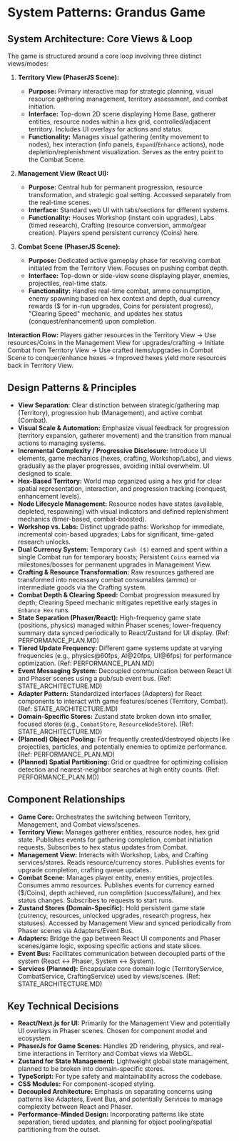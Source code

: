 # System Patterns: Grandus Game

## System Architecture: Core Views & Loop

The game is structured around a core loop involving three distinct views/modes:

1.  **Territory View (PhaserJS Scene):**
    *   **Purpose:** Primary interactive map for strategic planning, visual resource gathering management, territory assessment, and combat initiation.
    *   **Interface:** Top-down 2D scene displaying Home Base, gatherer entities, resource nodes within a hex grid, controlled/adjacent territory. Includes UI overlays for actions and status.
    *   **Functionality:** Manages visual gathering (entity movement to nodes), hex interaction (info panels, `Expand`/`Enhance` actions), node depletion/replenishment visualization. Serves as the entry point to the Combat Scene.

2.  **Management View (React UI):**
    *   **Purpose:** Central hub for permanent progression, resource transformation, and strategic goal setting. Accessed separately from the real-time scenes.
    *   **Interface:** Standard web UI with tabs/sections for different systems.
    *   **Functionality:** Houses Workshop (instant coin upgrades), Labs (timed research), Crafting (resource conversion, ammo/gear creation). Players spend persistent currency (Coins) here.

3.  **Combat Scene (PhaserJS Scene):**
    *   **Purpose:** Dedicated active gameplay phase for resolving combat initiated from the Territory View. Focuses on pushing combat depth.
    *   **Interface:** Top-down or side-view scene displaying player, enemies, projectiles, real-time stats.
    *   **Functionality:** Handles real-time combat, ammo consumption, enemy spawning based on hex context and depth, dual currency rewards ($ for in-run upgrades, Coins for persistent progress), "Clearing Speed" mechanic, and updates hex status (conquest/enhancement) upon completion.

**Interaction Flow:** Players gather resources in the Territory View -> Use resources/Coins in the Management View for upgrades/crafting -> Initiate Combat from Territory View -> Use crafted items/upgrades in Combat Scene to conquer/enhance hexes -> Improved hexes yield more resources back in Territory View.

## Design Patterns & Principles

-   **View Separation:** Clear distinction between strategic/gathering map (Territory), progression hub (Management), and active combat (Combat).
-   **Visual Scale & Automation:** Emphasize visual feedback for progression (territory expansion, gatherer movement) and the transition from manual actions to managing systems.
-   **Incremental Complexity / Progressive Disclosure:** Introduce UI elements, game mechanics (hexes, crafting, Workshop/Labs), and views gradually as the player progresses, avoiding initial overwhelm. UI designed to scale.
-   **Hex-Based Territory:** World map organized using a hex grid for clear spatial representation, interaction, and progression tracking (conquest, enhancement levels).
-   **Node Lifecycle Management:** Resource nodes have states (available, depleted, respawning) with visual indicators and defined replenishment mechanics (timer-based, combat-boosted).
-   **Workshop vs. Labs:** Distinct upgrade paths: Workshop for immediate, incremental coin-based upgrades; Labs for significant, time-gated research unlocks.
-   **Dual Currency System:** Temporary `Cash ($)` earned and spent within a single Combat run for temporary boosts; Persistent `Coins` earned via milestones/bosses for permanent upgrades in Management View.
-   **Crafting & Resource Transformation:** Raw resources gathered are transformed into necessary combat consumables (ammo) or intermediate goods via the Crafting system.
-   **Combat Depth & Clearing Speed:** Combat progression measured by depth; Clearing Speed mechanic mitigates repetitive early stages in `Enhance Hex` runs.
-   **State Separation (Phaser/React):** High-frequency game state (positions, physics) managed within Phaser scenes; lower-frequency summary data synced periodically to React/Zustand for UI display. (Ref: PERFORMANCE_PLAN.MD)
-   **Tiered Update Frequency:** Different game systems update at varying frequencies (e.g., physics@60fps, AI@20fps, UI@6fps) for performance optimization. (Ref: PERFORMANCE_PLAN.MD)
-   **Event Messaging System:** Decoupled communication between React UI and Phaser scenes using a pub/sub event bus. (Ref: STATE_ARCHITECTURE.MD)
-   **Adapter Pattern:** Standardized interfaces (Adapters) for React components to interact with game features/scenes (Territory, Combat). (Ref: STATE_ARCHITECTURE.MD)
-   **Domain-Specific Stores:** Zustand state broken down into smaller, focused stores (e.g., `CombatStore`, `ResourceNodeStore`). (Ref: STATE_ARCHITECTURE.MD)
-   **(Planned) Object Pooling:** For frequently created/destroyed objects like projectiles, particles, and potentially enemies to optimize performance. (Ref: PERFORMANCE_PLAN.MD)
-   **(Planned) Spatial Partitioning:** Grid or quadtree for optimizing collision detection and nearest-neighbor searches at high entity counts. (Ref: PERFORMANCE_PLAN.MD)

## Component Relationships

-   **Game Core:** Orchestrates the switching between Territory, Management, and Combat views/scenes.
-   **Territory View:** Manages gatherer entities, resource nodes, hex grid state. Publishes events for gathering completion, combat initiation requests. Subscribes to hex status updates from Combat.
-   **Management View:** Interacts with Workshop, Labs, and Crafting services/stores. Reads resource/currency stores. Publishes events for upgrade completion, crafting queue updates.
-   **Combat Scene:** Manages player entity, enemy entities, projectiles. Consumes ammo resources. Publishes events for currency earned ($/Coins), depth achieved, run completion (success/failure), and hex status changes. Subscribes to requests to start runs.
-   **Zustand Stores (Domain-Specific):** Hold persistent game state (currency, resources, unlocked upgrades, research progress, hex statuses). Accessed by Management View and synced periodically from Phaser scenes via Adapters/Event Bus.
-   **Adapters:** Bridge the gap between React UI components and Phaser scenes/game logic, exposing specific actions and state slices.
-   **Event Bus:** Facilitates communication between decoupled parts of the system (React <-> Phaser, System <-> System).
-   **Services (Planned):** Encapsulate core domain logic (TerritoryService, CombatService, CraftingService) used by views/scenes. (Ref: STATE_ARCHITECTURE.MD)

## Key Technical Decisions

-   **React/Next.js for UI:** Primarily for the Management View and potentially UI overlays in Phaser scenes. Chosen for component model and ecosystem.
-   **PhaserJs for Game Scenes:** Handles 2D rendering, physics, and real-time interactions in Territory and Combat views via WebGL.
-   **Zustand for State Management:** Lightweight global state management, planned to be broken into domain-specific stores.
-   **TypeScript:** For type safety and maintainability across the codebase.
-   **CSS Modules:** For component-scoped styling.
-   **Decoupled Architecture:** Emphasis on separating concerns using patterns like Adapters, Event Bus, and potentially Services to manage complexity between React and Phaser.
-   **Performance-Minded Design:** Incorporating patterns like state separation, tiered updates, and planning for object pooling/spatial partitioning from the outset.
